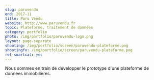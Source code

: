 ```yaml
---
slug: paruvendu
end: 2017-11
title: Paru Vendu
website: http://www.paruvendu.fr
topic: Plateforme, traitement de données
category: portfolio
photo: /img/portfolio/paruvendu-logo.png
layout: page-separate
shooting: /img/portfolio/screen/paruvendu-plateforme.png
shootingfx: /img/portfolio/screen/paruvendu-plateforme.png
ref-smartcat: yes
---
```

Nous sommes en train de développer le prototype d'une plateforme de données immobilières.